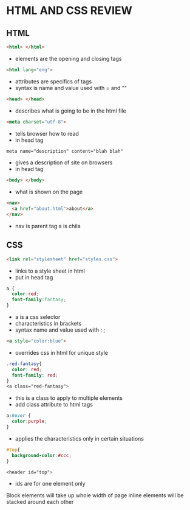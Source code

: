 # HTML AND CSS REVIEW

## HTML

```html
<html> </html>
```

- elements are the opening and closing tags

```html
<html lang="eng">
```
- attributes are specifics of tags
- syntax is name and value used with = and ""

```html
<head> </head>
```
- describes what is going to be in the html file


 ```html
 <meta charset="utf-8">
 ```
- tells browser how to read
- in head tag

```html
meta name="description" content="blah blah"
```
- gives a description of site on browsers
- in head tag

```html
<body> </body>
```
- what is shown on the page

```html
<nav>
  <a href="about.html">about</a>
</nav>
```
- nav is parent tag a is chila

## CSS

```html
<link rel="stylesheet" href="styles.css">
```
- links to a style sheet in html
- put in head tag

```css
a {
  color:red;
  font-family:fantasy;
}
```
- a is a css selector
- characteristics in brackets
- syntax name and value used with : ;

```html
<a style="color:blue">
```
- overrides css in html for unique style

```css
.red-fantasy{
  color: red;
  font-family: red;
}
<a class="red-fantasy">
```
- this is a class to apply to multiple elements
- add class attribute to html tags

```css
a:hover {
  color:purple;
}
```
- applies the characteristics only in certain situations

```css
#top{
  background-color:#ccc;
}

<header id="top">
```
- ids are for one element only

Block elements will take up whole width of page
inline elements will be stacked around each other
